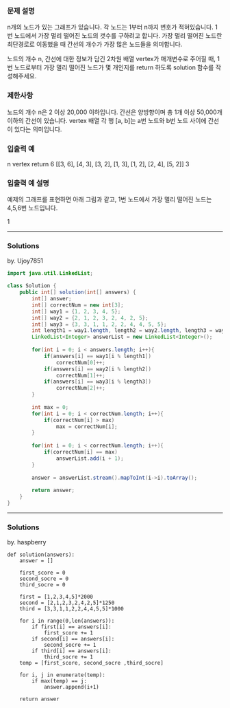 ### 문제 설명
n개의 노드가 있는 그래프가 있습니다. 각 노드는 1부터 n까지 번호가 적혀있습니다. 1번 노드에서 가장 멀리 떨어진 노드의 갯수를 구하려고 합니다. 가장 멀리 떨어진 노드란 최단경로로 이동했을 때 간선의 개수가 가장 많은 노드들을 의미합니다.

노드의 개수 n, 간선에 대한 정보가 담긴 2차원 배열 vertex가 매개변수로 주어질 때, 1번 노드로부터 가장 멀리 떨어진 노드가 몇 개인지를 return 하도록 solution 함수를 작성해주세요.

### 제한사항
노드의 개수 n은 2 이상 20,000 이하입니다.
간선은 양방향이며 총 1개 이상 50,000개 이하의 간선이 있습니다.
vertex 배열 각 행 [a, b]는 a번 노드와 b번 노드 사이에 간선이 있다는 의미입니다.

### 입출력 예
n	vertex	return
6	[[3, 6], [4, 3], [3, 2], [1, 3], [1, 2], [2, 4], [5, 2]]	3

### 입출력 예 설명
예제의 그래프를 표현하면 아래 그림과 같고, 1번 노드에서 가장 멀리 떨어진 노드는 4,5,6번 노드입니다.

1[](https://grepp-programmers.s3.amazonaws.com/files/ybm/fadbae38bb/dec85ab5-0273-47b3-ba73-fc0b5f6be28a.png)

---
### Solutions

by. Ujoy7851

```java
import java.util.LinkedList;

class Solution {
    public int[] solution(int[] answers) {
        int[] answer;
        int[] correctNum = new int[3];
        int[] way1 = {1, 2, 3, 4, 5};
        int[] way2 = {2, 1, 2, 3, 2, 4, 2, 5};
        int[] way3 = {3, 3, 1, 1, 2, 2, 4, 4, 5, 5};
        int length1 = way1.length, length2 = way2.length, length3 = way3.length;
        LinkedList<Integer> answerList = new LinkedList<Integer>();
        
        for(int i = 0; i < answers.length; i++){
            if(answers[i] == way1[i % length1])
                correctNum[0]++;
            if(answers[i] == way2[i % length2])
                correctNum[1]++;
            if(answers[i] == way3[i % length3])
                correctNum[2]++;
        }
        
        int max = 0;
        for(int i = 0; i < correctNum.length; i++){
            if(correctNum[i] > max)
                max = correctNum[i];
        }
        
        for(int i = 0; i < correctNum.length; i++){
            if(correctNum[i] == max)
                answerList.add(i + 1);
        }
        
        answer = answerList.stream().mapToInt(i->i).toArray();
        
        return answer;
    }
}
```
---
### Solutions

by. haspberry

```python3
def solution(answers):
    answer = []
    
    first_score = 0
    second_socre = 0
    third_socre = 0
    
    first = [1,2,3,4,5]*2000
    second = [2,1,2,3,2,4,2,5]*1250
    third = [3,3,1,1,2,2,4,4,5,5]*1000
    
    for i in range(0,len(answers)):
        if first[i] == answers[i]:
            first_score += 1
        if second[i] == answers[i]:
            second_socre += 1
        if third[i] == answers[i]:
            third_socre += 1
    temp = [first_score, second_socre ,third_socre]
    
    for i, j in enumerate(temp):
        if max(temp) == j:
            answer.append(i+1)
            
    return answer
```    
